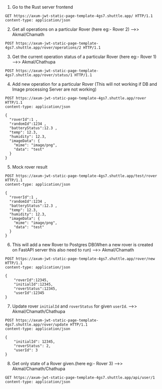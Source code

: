 1. Go to the Rust server frontend
```http
GET https://axum-jwt-static-page-template-4gs7.shuttle.app/ HTTP/1.1
content-type: application/json
```

2. Get all operations on a particular Rover (here eg:- Rover 2) -->> Akmal/Chamath
```http
POST https://axum-jwt-static-page-template-4gs7.shuttle.app/rover/operations/2 HTTP/1.1
```

3. Get the current operation status of a particular Rover (here eg:- Rover 1) -->> Akmal/Chathupa
```http
POST https://axum-jwt-static-page-template-4gs7.shuttle.app/rover/status/1 HTTP/1.1
```

4. Add new operation for a particular Rover (This will not working if DB and Image processing Server are not working)
```http
POST https://axum-jwt-static-page-template-4gs7.shuttle.app/rover HTTP/1.1
content-type: application/json

{
  "roverId":1 ,
  "randomId":1234 ,
  "batteryStatus":12.3 ,
  "temp": 12.3,
  "humidity": 12.3,
  "imageData": {
    "mime": "image/png",
    "data": "test"
  }
}
```

5. Mock rover result
```http
POST https://axum-jwt-static-page-template-4gs7.shuttle.app/test/rover HTTP/1.1
content-type: application/json

{
  "roverId":1 ,
  "randomId":1234 ,
  "batteryStatus":12.3 ,
  "temp": 12.3,
  "humidity": 12.3,
  "imageData": {
    "mime": "image/png",
    "data": "test"
  }
}
```

6. This will add a new Rover to Postgres DB(When a new rover is created on FastAPI server this also need to run) -->> Akmal/Chamath
```http
POST https://axum-jwt-static-page-template-4gs7.shuttle.app/rover/new HTTP/1.1
content-type: application/json

{
    "roverId":12345,
    "initialId":12345,
    "roverStatus":12345,
    "userId":12345
}
```

7. Update rover `initialId` and `roverStatus` for given `userId`. -->> Akmal/Chamath/Chathupa
```http
POST https://axum-jwt-static-page-template-4gs7.shuttle.app/rover/update HTTP/1.1
content-type: application/json

{
    "initialId": 12345,
    "roverStatus": 2,
    "userId": 3
}
```

8. Get only state of a Rover given.(here eg:- Rover 3) -->> Akmal/Chamath/Chathupa
```http
GET https://axum-jwt-static-page-template-4gs7.shuttle.app/api/user/1
content-type: application/json
```
